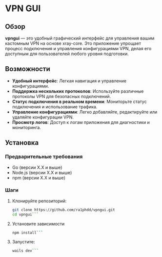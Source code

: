 # VPN GUI

## Обзор

**vpngui** — это удобный графический интерфейс для управления вашим кастомным VPN на основе xray-core. Это приложение упрощает процесс подключения и управления конфигурациями VPN, делая его доступным для пользователей любого уровня подготовки.

## Возможности

- **Удобный интерфейс**: Легкая навигация и управление конфигурациями.
- **Поддержка нескольких протоколов**: Используйте различные протоколы VPN для безопасных подключений.
- **Статус подключения в реальном времени**: Мониторьте статус подключения и использование трафика.
- **Управление конфигурациями**: Легко добавляйте, редактируйте или удаляйте конфигурации VPN.
- **Просмотр логов**: Доступ к логам приложения для диагностики и мониторинга.

## Установка

### Предварительные требования

- Go (версии X.X и выше)
- Node.js (версии X.X и выше)
- npm (версии X.X и выше)

### Шаги

1. Клонируйте репозиторий:
   ```bash
   git clone https://github.com/ra1phdd/vpngui.git
   cd vpngui```
2. Установите зависимости
   ```bash
   npm install```
3. Запустите:
   ```bash
   wails dev```


